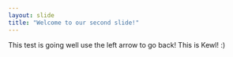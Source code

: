 ```yaml
---
layout: slide
title: "Welcome to our second slide!"
---
```

This test is going well 
use the left arrow to go back!
This is Kewl! :)
